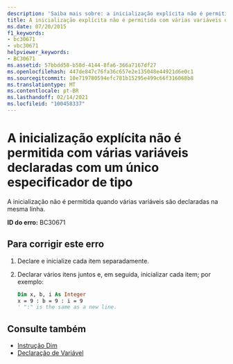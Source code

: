 ```yaml
---
description: 'Saiba mais sobre: a inicialização explícita não é permitida com várias variáveis declaradas com um único especificador de tipo'
title: A inicialização explícita não é permitida com várias variáveis declaradas com um único especificador de tipo
ms.date: 07/20/2015
f1_keywords:
- bc30671
- vbc30671
helpviewer_keywords:
- BC30671
ms.assetid: 57bbdd58-b58d-4144-8fa6-366a7167df27
ms.openlocfilehash: 447de847c76fa36c657e2e135048e44921d6e0c1
ms.sourcegitcommit: 10e719780594efc781b15295e499c66f316068b8
ms.translationtype: MT
ms.contentlocale: pt-BR
ms.lasthandoff: 02/14/2021
ms.locfileid: "100458337"
---
```

# <a name="explicit-initialization-is-not-permitted-with-multiple-variables-declared-with-a-single-type-specifier"></a>A inicialização explícita não é permitida com várias variáveis declaradas com um único especificador de tipo

A inicialização não é permitida quando várias variáveis são declaradas na mesma linha.

**ID do erro:** BC30671

## <a name="to-correct-this-error"></a>Para corrigir este erro

1. Declare e inicialize cada item separadamente.

2. Declarar vários itens juntos e, em seguida, inicializar cada item; por exemplo:

    ```vb
    Dim x, b, i As Integer
    x = 9 : b = 9 : i = 9
    ' ":" is the same as a new line.
    ```

## <a name="see-also"></a>Consulte também

- [Instrução Dim](../language-reference/statements/dim-statement.md)
- [Declaração de Variável](../programming-guide/language-features/variables/variable-declaration.md)
